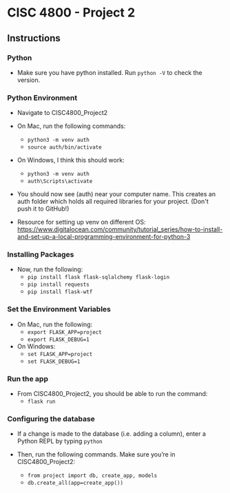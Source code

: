 # CISC 4800 - Project 2

## Instructions

### Python 
* Make sure you have python installed. Run `python -V` to check the version.

### Python Environment 
* Navigate to CISC4800_Project2
* On Mac, run the following commands: 
    * `python3 -m venv auth`
    * `source auth/bin/activate` 
* On Windows, I think this should work: 
    * `python3 -m venv auth` 
    * `auth\Scripts\activate`

* You should now see (auth) near your computer name. This creates an auth folder which holds all required libraries for your project. (Don't push it to GitHub!) 
* Resource for setting up venv on different OS: https://www.digitalocean.com/community/tutorial_series/how-to-install-and-set-up-a-local-programming-environment-for-python-3

### Installing Packages 
* Now, run the following:
    * `pip install flask flask-sqlalchemy flask-login`
    * `pip install requests`
    * `pip install flask-wtf`

### Set the Environment Variables
* On Mac, run the following: 
    * `export FLASK_APP=project`
    * `export FLASK_DEBUG=1`
* On Windows: 
    * `set FLASK_APP=project`
    * `set FLASK_DEBUG=1`

### Run the app	
* From CISC4800_Project2, you should be able to run the command:
    * `flask run`

### Configuring the database
* If a change is made to the database (i.e. adding a column), enter a Python REPL by typing `python`

* Then, run the following commands. Make sure you’re in CISC4800_Project2:
    * `from project import db, create_app, models`
    * `db.create_all(app=create_app())`
